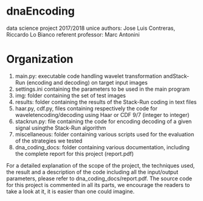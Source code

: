 # dnaEncoding
data science project 2017/2018 unice
authors: Jose Luis Contreras, Riccardo Lo Bianco
referent professor: Marc Antonini


# Organization

1.	main.py: executable code handling wavelet transformation andStack-Run (encoding and decoding) on target input images
2.	settings.ini containing the parameters to be used in the main program
3.	img: folder containing the set of test images
4.	results: folder containing the results of the Stack-Run coding in text files
5.	haar.py, cdf.py, files containing respectively the code for waveletencoding/decoding using Haar or CDF 9/7 (integer to integer)
6.	stackrun.py: file containing the code for encoding decoding of a given signal usingthe Stack-Run algorithm
7.	miscellaneous: folder containing various scripts used for the evaluation of the strategies we tested
8.	dna_coding_docs: folder containing various documentation, including the complete report for this project (report.pdf)

For a detailed explanation of the scope of the project, the techniques used, the result and a description of the code including all the input/output parameters, please refer to dna_coding_docs/report.pdf.
The source code for this project is commented in all its parts, we encourage the readers to take a look at it, it is easier than one could imagine.
